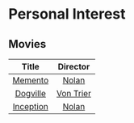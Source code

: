 # Personal Interest

##  Movies

|Title|Director|
|:-------:|:-----:|
|[Memento](https://www.imdb.com/title/tt0209144/)|[Nolan](https://en.wikipedia.org/wiki/Christopher_Nolan)|
|[Dogville](https://www.imdb.com/title/tt0276919/)|[Von Trier](https://en.wikipedia.org/wiki/Lars_von_Trier)|
|[Inception](https://www.imdb.com/title/tt1375666/)|[Nolan](https://en.wikipedia.org/wiki/Christopher_Nolan)|


